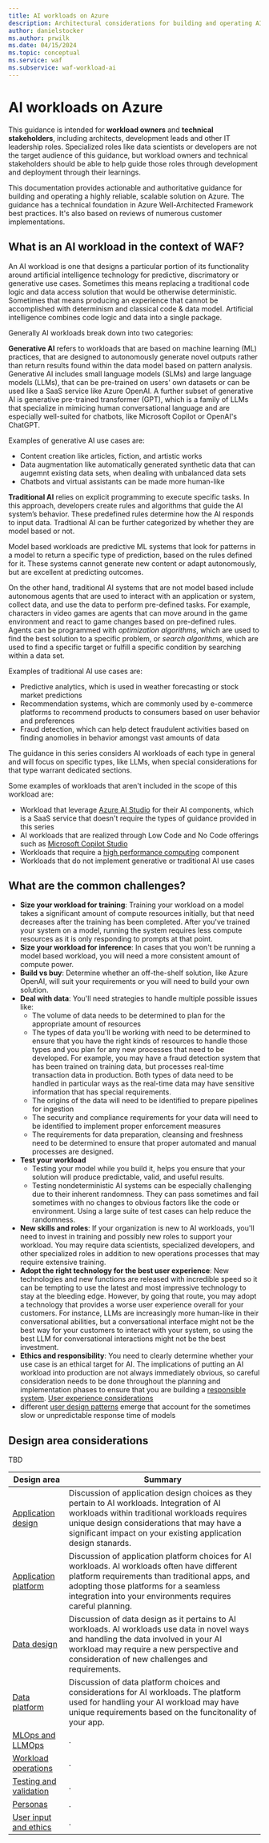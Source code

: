```yaml
---
title: AI workloads on Azure
description: Architectural considerations for building and operating AI systems on Azure.
author: danielstocker
ms.author: prwilk
ms.date: 04/15/2024
ms.topic: conceptual
ms.service: waf
ms.subservice: waf-workload-ai
---
```


# AI workloads on Azure

This guidance is intended for **workload owners** and **technical stakeholders**, including architects, development leads and other IT leadership roles. Specialized roles like data scientists or developers are not the target audience of this guidance, but workload owners and technical stakeholders should be able to help guide those roles through development and deployment through their learnings. 

This documentation provides actionable and authoritative guidance for building and operating a highly reliable, scalable solution on Azure. The guidance has a technical foundation in Azure Well-Architected Framework best practices. It's also based on reviews of numerous customer implementations. 

## What is an AI workload in the context of WAF?

An AI workload is one that designs a particular portion of its functionality around artificial intelligence technology for predictive, discrimatory or generative use cases. Sometimes this means replacing a traditional code logic and data access solution that would be otherwise deterministic. Sometimes that means producing an experience that cannot be accomplished with determinism and classical code & data model. Artificial intelligence combines code logic and data into a single package.

Generally AI workloads break down into two categories:

**Generative AI** refers to workloads that are based on machine learning (ML) practices, that are designed to autonomously generate novel outputs rather than return results found within the data model based on pattern analysis. Generative AI includes small language models (SLMs) and large language models (LLMs), that can be pre-trained on users' own datasets or can be used like a SaaS service like Azure OpenAI. A further subset of generative AI is generative pre-trained transformer (GPT), which is a family of LLMs that specialize in mimicing human conversational language and are especially well-suited for chatbots, like Microsoft Copilot or OpenAI's ChatGPT. 

Examples of generative AI use cases are:

  - Content creation like articles, fiction, and artistic works
  - Data augmentation like automatically generated synthetic data that can augemnt existing data sets, when dealing with unbalanced data sets
  - Chatbots and virtual assistants can be made more human-like
    
**Traditional AI** relies on explicit programming to execute specific tasks. In this approach, developers create rules and algorithms that guide the AI system’s behavior. These predefined rules determine how the AI responds to input data. Tradtional AI can be further categorized by whether they are model based or not.

Model based workloads are predictive ML systems that look for patterns in a model to return a specific type of prediction, based on the rules defined for it. These systems cannot generate new content or adapt autonomously, but are excellent at predicting outcomes. 

On the other hand, traditional AI systems that are not model based include autonomous agents that are used to interact with an application or system, collect data, and use the data to perform pre-defined tasks. For example, characters in video games are agents that can move around in the game environment and react to game changes based on pre-defined rules. Agents can be programmed with *optimization algorithms*, which are used to find the best solution to a specific problem, or *search algorithms*, which are used to find a specific target or fulfill a specific condition by searching within a data set.

Examples of traditional AI use cases are:

  - Predictive analytics, which is used in weather forecasting or stock market predictions
  - Recommendation systems, which are commonly used by e-commerce platforms to recommend products to consumers based on user behavior and preferences
  - Fraud detection, which can help detect fraudulent activities based on finding anomolies in behavior amongst vast amounts of data
 
The guidance in this series considers AI workloads of each type in general and will focus on specific types, like LLMs, when special considerations for that type warrant dedicated sections.

Some examples of workloads that aren't included in the scope of this workload are:

- Workload that leverage [Azure AI Studio](https://azure.microsoft.com/products/ai-studio/) for their AI components, which is a SaaS service that doesn't require the types of guidance provided in this series
- AI workloads that are realized through Low Code and No Code offerings such as [Microsoft Copilot Studio](https://www.microsoft.com/microsoft-copilot/microsoft-copilot-studio)
- Workloads that require a [high performance computing](https://azure.microsoft.com/solutions/high-performance-computing/) component
- Workloads that do not implement generative or traditional AI use cases

## What are the common challenges?

- **Size your workload for training**: Training your workload on a model takes a significant amount of compute resources initially, but that need decreases after the training has been completed. After you've trained your system on a model, running the system requires less compute resources as it is only responding to prompts at that point.
- **Size your workload for inference**: In cases that you won't be running a model based workload, you will need a more consistent amount of compute power.
- **Build vs buy**: Determine whether an off-the-shelf solution, like Azure OpenAI, will suit your requirements or you will need to build your own solution.
- **Deal with data**: You'll need strategies to handle multiple possible issues like:
  - The volume of data needs to be determined to plan for the appropriate amount of resources
  - The types of data you'll be working with need to be determined to ensure that you have the right kinds of resources to handle those types and you plan for any new processes that need to be developed. For example, you may have a fraud detection system that has been trained on training data, but processes real-time transaction data in production. Both types of data need to be handled in particular ways as the real-time data may have sensitive information that has special requirements.
  - The origins of the data will need to be identified to prepare pipelines for ingestion
  - The security and compliance requirements for your data will need to be identified to implement proper enforcement measures
  - The requirements for data preparation, cleansing and freshness need to be determined to ensure that proper automated and manual processes are designed.  
- **Test your workload**
  - Testing your model while you build it, helps you ensure that your solution will produce predictable, valid, and useful results.
  - Testing nondeterministic AI systems can be especially challenging due to their inherent randomness. They can pass sometimes and fail sometimes with no changes to obvious factors like the code or environment. Using a large suite of test cases can help reduce the randomness.
- **New skills and roles**: If your organization is new to AI workloads, you'll need to invest in training and possibly new roles to support your workload. You may require data scientists, specialized developers, and other specialized roles in addition to new operations processes that may require extensive training.
- **Adopt the right technology for the best user experience**: New technologies and new functions are released with incredible speed so it can be tempting to use the latest and most impressive technology to stay at the bleeding edge. However, by going that route, you may adopt a technology that provides a worse user experience overall for your customers. For instance, LLMs are increasingly more human-like in their conversational abilities, but a conversational interface might not be the best way for your customers to interact with your system, so using the best LLM for conversational interactions might not be the best investment.
- **Ethics and responsibility**: You need to clearly determine whether your use case is an ethical target for AI. The implications of putting an AI workload into production are not always immediately obvious, so careful consideration needs to be done throughout the planning and implementation phases to ensure that you are building a [responsible system](https://www.microsoft.com/en-us/ai/responsible-ai).
[User experience considerations](https://online.stanford.edu/how-to-use-AI-to-enhance-user-experience#Avoid%20Overpromising%20and%20Under%20Delivering)
- different [user design patterns](https://uxdesign.cc/emerging-interaction-patterns-in-generative-ai-experiences-8c351bb3392a) emerge that account for the sometimes slow or unpredictable response time of models

## Design area considerations

TBD

|Design area|Summary|
|---|---|
|[Application design](./application-design.md)| Discussion of application design choices as they pertain to AI workloads. Integration of AI workloads within traditional workloads requires unique design considerations that may have a significant impact on your existing application design stanards. |
|[Application platform ](./application-platform.md)| Discussion of application platform choices for AI workloads. AI workloads often have different platform requirements than traditional apps, and adopting those platforms for a seamless integration into your environments requires careful planning. |
|[Data design](./data-design.md)| Discussion of data design as it pertains to AI workloads. AI workloads use data in novel ways and handling the data involved in your AI workload may require a new perspective and consideration of new challenges and requirements. |
|[Data platform ](./data-platform.md)| Discussion of data platform choices and considerations for AI workloads. The platform used for handling your AI workload may have unique requirements based on the funcitonality of your app. |
|[MLOps and LLMOps](./mlops-llmops.md)| .|
|[Workload operations](./operations.md)| .|
|[Testing and validation](./testing.md)| . |
|[Personas](./personas.md)| . |
|[User input and ethics](./operations.md)| .|


